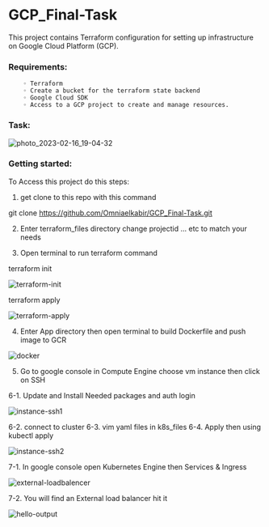 ﻿# GCP_Final-Task
This project contains Terraform configuration for setting up infrastructure on Google Cloud Platform (GCP).

### Requirements:
        ◦ Terraform
        ◦ Create a bucket for the terraform state backend
        ◦ Google Cloud SDK
        ◦ Access to a GCP project to create and manage resources.
      
### Task:

![photo_2023-02-16_19-04-32](https://user-images.githubusercontent.com/88335759/220201452-185698ff-c860-4271-9595-feb36b7210b9.jpg)

### Getting started:

To Access this project do this steps:

1) get clone to this repo with this command

git clone https://github.com/Omniaelkabir/GCP_Final-Task.git

2) Enter terraform_files directory change projectid ... etc to match your needs

3) Open terminal to run terraform command

terraform init

![terraform-init](https://user-images.githubusercontent.com/88335759/220201569-068e8026-9b93-4999-9a27-528de0d91f3a.png)

terraform apply

![terraform-apply](https://user-images.githubusercontent.com/88335759/220201772-14694efd-df4a-4d25-b30d-823fd4b17a2e.png)

4) Enter App directory then open terminal to build Dockerfile and push image to GCR

![docker](https://user-images.githubusercontent.com/88335759/220202340-a404f57e-04cd-41eb-a1ad-524a7fdb10bc.png)

5) Go to google console in Compute Engine choose vm instance then click on SSH

  6-1. Update and Install Needed packages and auth login

![instance-ssh1](https://user-images.githubusercontent.com/88335759/220202797-ef75239f-49b6-4ef4-98b2-6d9f82fd5990.png)

 6-2. connect to cluster
 6-3. vim yaml files in k8s_files
 6-4. Apply then using kubectl apply

![instance-ssh2](https://user-images.githubusercontent.com/88335759/220203243-a906f568-ab55-4cf2-9f90-c4d5d920d713.png)

 7-1. In google console open Kubernetes Engine then Services & Ingress 

![external-loadbalencer](https://user-images.githubusercontent.com/88335759/220203563-c6577f76-3bf4-4592-87d8-4a4c7f09f33c.png)

 7-2. You will find an External load balancer hit it 

![hello-output](https://user-images.githubusercontent.com/88335759/220203727-17302109-1724-4d17-906c-9a7f71b46cc1.png)


  



